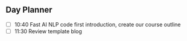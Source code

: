 ## Day Planner

- [ ] 10:40 Fast AI NLP code first introduction, create our course outline
- [ ] 11:30 Review template blog